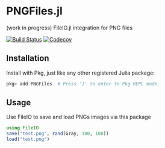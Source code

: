 # PNGFiles.jl

(work in progress) FileIO.jl integration for PNG files

[![Build Status](https://travis-ci.com/JuliaIO/PNGFiles.jl.svg?branch=master)](https://travis-ci.com/JuliaIO/PNGFiles.jl)
[![Codecov](https://codecov.io/gh/JuliaIO/PNGFiles.jl/branch/master/graph/badge.svg)](https://codecov.io/gh/JuliaIO/PNGFiles.jl)


## Installation

Install with Pkg, just like any other registered Julia package:

```jl
pkg> add PNGFiles  # Press ']' to enter te Pkg REPL mode.
```

## Usage

Use FileIO to save and load PNGs images via this package

```jl
using FileIO
save("test.png", rand(Gray, 100, 100))
load("test.png")
```
